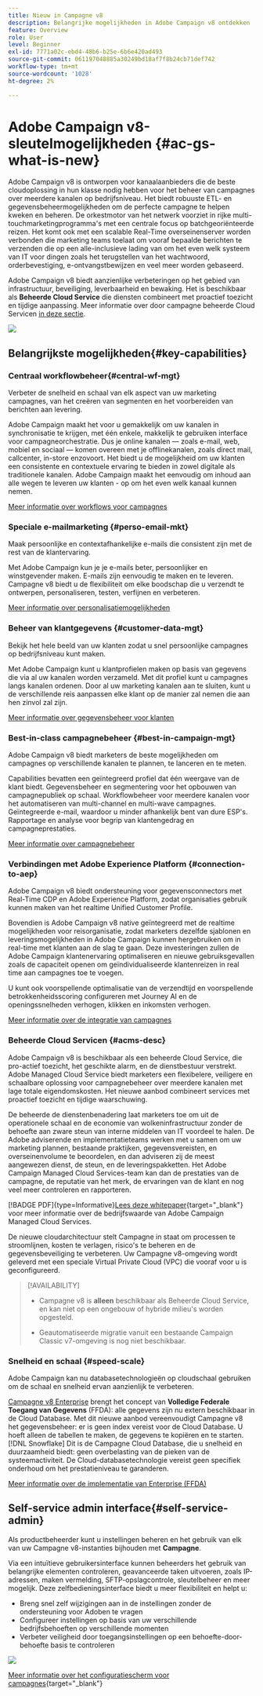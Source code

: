 ```yaml
---
title: Nieuw in Campagne v8
description: Belangrijke mogelijkheden in Adobe Campaign v8 ontdekken
feature: Overview
role: User
level: Beginner
exl-id: 7771a02c-ebd4-48b6-b25e-6b6e420ad493
source-git-commit: 061197048885a30249bd18af7f8b24cb71def742
workflow-type: tm+mt
source-wordcount: '1028'
ht-degree: 2%

---
```


# Adobe Campaign v8-sleutelmogelijkheden {#ac-gs-what-is-new}

Adobe Campaign v8 is ontworpen voor kanaalaanbieders die de beste cloudoplossing in hun klasse nodig hebben voor het beheer van campagnes over meerdere kanalen op bedrijfsniveau. Het biedt robuuste ETL- en gegevensbeheermogelijkheden om de perfecte campagne te helpen kweken en beheren. De orkestmotor van het netwerk voorziet in rijke multi-touchmarketingprogramma&#39;s met een centrale focus op batchgeoriënteerde reizen. Het komt ook met een scalable Real-Time overseinenserver worden verbonden die marketing teams toelaat om vooraf bepaalde berichten te verzenden die op een alle-inclusieve lading van om het even welk systeem van IT voor dingen zoals het terugstellen van het wachtwoord, orderbevestiging, e-ontvangstbewijzen en veel meer worden gebaseerd.

Adobe Campaign v8 biedt aanzienlijke verbeteringen op het gebied van infrastructuur, beveiliging, leverbaarheid en bewaking. Het is beschikbaar als **Beheerde Cloud Service** die diensten combineert met proactief toezicht en tijdige aanpassing. Meer informatie over door campagne beheerde Cloud Servicen [in deze sectie](#acms-desc).

![](assets/home-page.png)

## Belangrijkste mogelijkheden{#key-capabilities}

### Centraal workflowbeheer{#central-wf-mgt}

Verbeter de snelheid en schaal van elk aspect van uw marketing campagnes, van het creëren van segmenten en het voorbereiden van berichten aan levering.

Adobe Campaign maakt het voor u gemakkelijk om uw kanalen in synchronisatie te krijgen, met één enkele, makkelijk te gebruiken interface voor campagneorchestratie. Dus je online kanalen — zoals e-mail, web, mobiel en sociaal — komen overeen met je offlinekanalen, zoals direct mail, callcenter, in-store enzovoort. Het biedt u de mogelijkheid om uw klanten een consistente en contextuele ervaring te bieden in zowel digitale als traditionele kanalen. Adobe Campaign maakt het eenvoudig om inhoud aan alle wegen te leveren uw klanten - op om het even welk kanaal kunnen nemen.

[Meer informatie over workflows voor campagnes](../config/workflows.md)

### Speciale e-mailmarketing {#perso-email-mkt}

Maak persoonlijke en contextafhankelijke e-mails die consistent zijn met de rest van de klantervaring.

Met Adobe Campaign kun je je e-mails beter, persoonlijker en winstgevender maken. E-mails zijn eenvoudig te maken en te leveren. Campagne v8 biedt u de flexibiliteit om elke boodschap die u verzendt te ontwerpen, personaliseren, testen, verfijnen en verbeteren.

[Meer informatie over personalisatiemogelijkheden](create-message.md)

### Beheer van klantgegevens {#customer-data-mgt}

Bekijk het hele beeld van uw klanten zodat u snel persoonlijke campagnes op bedrijfsniveau kunt maken.

Met Adobe Campaign kunt u klantprofielen maken op basis van gegevens die via al uw kanalen worden verzameld. Met dit profiel kunt u campagnes langs kanalen ordenen. Door al uw marketing kanalen aan te sluiten, kunt u de verschillende reis aanpassen elke klant op de manier zal nemen die aan hen zinvol zal zijn.

[Meer informatie over gegevensbeheer voor klanten](audiences.md)

### Best-in-class campagnebeheer {#best-in-campaign-mgt}

Adobe Campaign v8 biedt marketers de beste mogelijkheden om campagnes op verschillende kanalen te plannen, te lanceren en te meten.

Capabilities bevatten een geïntegreerd profiel dat één weergave van de klant biedt. Gegevensbeheer en segmentering voor het opbouwen van campagnepubliek op schaal. Workflowbeheer voor meerdere kanalen voor het automatiseren van multi-channel en multi-wave campagnes. Geïntegreerde e-mail, waardoor u minder afhankelijk bent van dure ESP&#39;s. Rapportage en analyse voor begrip van klantengedrag en campagneprestaties.

[Meer informatie over campagnebeheer](campaigns.md)


### Verbindingen met Adobe Experience Platform {#connection-to-aep}

Adobe Campaign v8 biedt ondersteuning voor gegevensconnectors met Real-Time CDP en Adobe Experience Platform, zodat organisaties gebruik kunnen maken van het realtime Unified Customer Profile.

Bovendien is Adobe Campaign v8 native geïntegreerd met de realtime mogelijkheden voor reisorganisatie, zodat marketers dezelfde sjablonen en leveringsmogelijkheden in Adobe Campaign kunnen hergebruiken om in real-time met klanten aan de slag te gaan. Deze investeringen zullen de Adobe Campaign klantenervaring optimaliseren en nieuwe gebruiksgevallen zoals de capaciteit openen om geïndividualiseerde klantenreizen in real time aan campagnes toe te voegen.

U kunt ook voorspellende optimalisatie van de verzendtijd en voorspellende betrokkenheidsscoring configureren met Journey AI en de openingssnelheden verhogen, klikken en inkomsten verhogen.

[Meer informatie over de integratie van campagnes](../connect/integration.md)


### Beheerde Cloud Servicen {#acms-desc}

Adobe Campaign v8 is beschikbaar als een beheerde Cloud Service, die pro-actief toezicht, het geschikte alarm, en de dienstbestuur verstrekt. Adobe Managed Cloud Service biedt marketers een flexibelere, veiligere en schaalbare oplossing voor campagnebeheer over meerdere kanalen met lage totale eigendomskosten. Het nieuwe aanbod combineert services met proactief toezicht en tijdige waarschuwing.

De beheerde de dienstenbenadering laat marketers toe om uit de operationele schaal en de economie van wolkeninfrastructuur zonder de behoefte aan zware steun van interne middelen van IT voordeel te halen. De Adobe adviserende en implementatieteams werken met u samen om uw marketing plannen, bestaande praktijken, gegevensvereisten, en overseinenvolume te beoordelen, en dan adviseren zij de meest aangewezen dienst, de steun, en de leveringspakketten. Het Adobe Campaign Managed Cloud Services-team kan dan de prestaties van de campagne, de reputatie van het merk, de ervaringen van de klant en nog veel meer controleren en rapporteren.

[!BADGE PDF]{type=Informative}[Lees deze whitepaper](assets/do-not-localize/IDC-Report-BusinessValueOfAdobeCampaign.pdf){target="_blank"} voor meer informatie over de bedrijfswaarde van Adobe Campaign Managed Cloud Services.

De nieuwe cloudarchitectuur stelt Campagne in staat om processen te stroomlijnen, kosten te verlagen, risico&#39;s te beheren en de gegevensbeveiliging te verbeteren. Uw Campagne v8-omgeving wordt geleverd met een speciale Virtual Private Cloud (VPC) die vooraf voor u is geconfigureerd.


>[!AVAILABILITY]
>
>* Campagne v8 is **alleen** beschikbaar als Beheerde Cloud Service, en kan niet op een ongebouw of hybride milieu&#39;s worden opgesteld.
>
>* Geautomatiseerde migratie vanuit een bestaande Campaign Classic v7-omgeving is nog niet beschikbaar.


### Snelheid en schaal {#speed-scale}

Adobe Campaign kan nu databasetechnologieën op cloudschaal gebruiken om de schaal en snelheid ervan aanzienlijk te verbeteren.

[Campagne v8 Enterprise](../architecture/enterprise-deployment.md) brengt het concept van **Volledige Federale Toegang van Gegevens** (FFDA): alle gegevens zijn nu extern beschikbaar in de Cloud Database. Met dit nieuwe aanbod vereenvoudigt Campagne v8 het gegevensbeheer: er is geen index vereist voor de Cloud Database. U hoeft alleen de tabellen te maken, de gegevens te kopiëren en te starten. [!DNL Snowflake] Dit is de Campagne Cloud Database, die u snelheid en duurzaamheid biedt: geen overbelasting van de pieken van de systeemactiviteit. De Cloud-databasetechnologie vereist geen specifiek onderhoud om het prestatieniveau te garanderen.

[Meer informatie over de implementatie van Enterprise (FFDA)](../architecture/enterprise-deployment.md)


## Self-service admin interface{#self-service-admin}

Als productbeheerder kunt u instellingen beheren en het gebruik van elk van uw Campagne v8-instanties bijhouden met **Campagne**.

Via een intuïtieve gebruikersinterface kunnen beheerders het gebruik van belangrijke elementen controleren, geavanceerde taken uitvoeren, zoals IP-adressen, maken vermelding, SFTP-opslagcontrole, sleutelbeheer en meer mogelijk. Deze zelfbedieningsinterface biedt u meer flexibiliteit en helpt u:

* Breng snel zelf wijzigingen aan in de instellingen zonder de ondersteuning voor Adoben te vragen
* Configureer instellingen op basis van uw verschillende bedrijfsbehoeften op verschillende momenten
* Verbeter veiligheid door toegangsinstellingen op een behoefte-door-behoefte basis te controleren

![](assets/subdomain1.png)

[Meer informatie over het configuratiescherm voor campagnes](https://experienceleague.adobe.com/docs/control-panel/using/discover-control-panel/key-features.html?lang=nl){target="_blank"}


